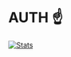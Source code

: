 # AUTH ☝️

[![Stats](https://github-readme-stats.vercel.app/api?username=hazer-hazer&count_private=true&show_icons=true&theme=dracula&border_radius=6)](https://github.com/anuraghazra/github-readme-stats)
